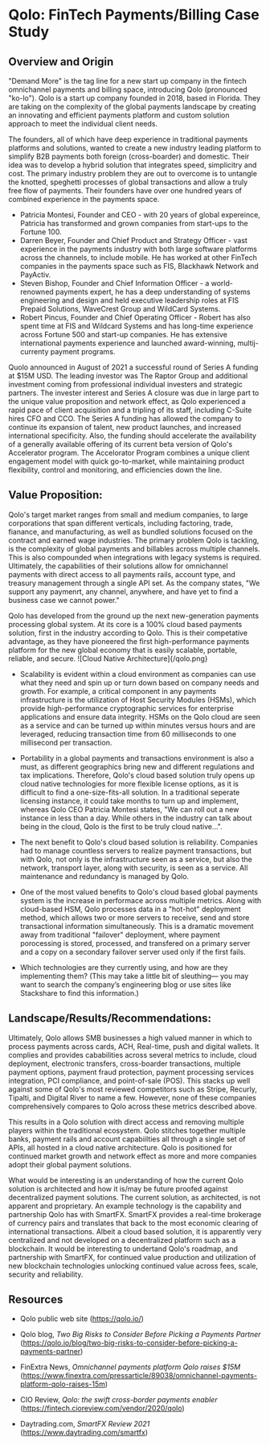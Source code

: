 
# Qolo: FinTech Payments/Billing Case Study

## Overview and Origin

"Demand More" is the tag line for a new start up company in the fintech omnichannel payments and billing space, introducing Qolo (pronounced "ko-lo"). Qolo is a start up company founded in 2018, based in Florida. They are taking on the complexity of the global payments landscape by creating an innovating and efficient payments platform and custom solution approach to meet the individual client needs. 

The founders, all of which have deep experience in traditional payments platforms and solutions, wanted to create a new industry leading platform to simplify B2B payments both foreign (cross-boarder) and domestic. Their idea was to develop a hybrid solution that integrates speed, simplicitry and cost. The primary industry problem they are out to overcome is to untangle the knotted, speghetti processes of global transactions and allow a truly free flow of payments. Their founders have over one hundred years of combined experience in the payments space.
* Patricia Montesi, Founder and CEO - with 20 years of global expereince, Patricia has transformed and grown companies from start-ups to the Fortune 100. 
* Darren Beyer, Founder and Chief Product and Strategy Officer - vast experience in the payments industry with both large software platforms across the channels, to include mobile. He has worked at other FinTech companies in the payments space such as FIS, Blackhawk Network and PayActiv.
* Steven Bishop, Founder and Chief Information Officer - a world-renowned payments expert, he has a deep understanding of systems engineering and design and held executive leadership roles at FIS Prepaid Solutions, WaveCrest Group and WildCard Systems.
* Robert Pincus, Founder and Chief Operating Officer - Robert has also spent time at FIS and Wildcard Systems and has long-time experience across Fortune 500 and start-up companies. He has extensive international payments experience and launched award-winning, multij-currenty payment programs.

Quolo announced in August of 2021 a successful round of Series A funding at $15M USD. The leading investor was The Raptor Group and additional investment coming from professional individual investers and strategic partners. The invester interest and Series A closure was due in large part to the unique value proposition and network effect, as Qolo experienced a rapid pace of client acquisition and a tripling of its staff, including C-Suite hires CFO and CCO. The Series A funding has allowed the company to continue its expansion of talent, new product launches, and increased international specificity. Also, the funding should accelerate the availability of a generally available offering of its current beta version of Qolo's Accelerator program. The Accelorator Program combines a unique client engagement model with quick go-to-market, while maintaining product flexibility, control and monitoring, and efficiencies down the line.

## Value Proposition:

Qolo's target market ranges from small and medium companies, to large corporations that span different verticals, including factoring, trade, fianance, and manufacturing, as well as bundled solutions focused on the contract and earned wage industries. The primary problem Qolo is tackling, is the complexity of global  payments and billables across multiple channels. This is also compounded when integrations with legacy systems is required. Ultimately, the capabilities of their solutions allow for omnichannel payments with direct access to all payments rails, account type, and treasury management through a single API set. As the company states, "We support any paymenrt, any channel, anywhere, and have yet to find a business case we cannot power."

Qolo has developed from the ground up the next new-generation payments processing global system. At its core is a 100% cloud based payments solution, first in the industry according to Qolo.  This is their competative advantage, as they have pioneered the first high-performance payments platform for the new global economy that is easily scalable, portable, reliable, and secure. 
![Cloud Native Architecture]{/qolo.png}
* Scalability is evident within a cloud environment as companies can use what they need and spin up or turn down based on company needs and growth. For example, a critical component in any payments infrastructure is the utilization of Host Security Modules (HSMs), which provide high-performance cryptographic services for enterprise applications and ensure data integrity. HSMs on the Qolo cloud are seen as a service and can be turned up within minutes versus hours and are leveraged, reducing transaction time from 60 milliseconds to one millisecond per transaction.
* Portability in a global payments and transactions environment is also a must, as different geographics bring new and different regulations and tax implications. Therefore, Qolo's cloud based solution truly opens up cloud native technologies for more flexible license options, as it is difficult to find a one-size-fits-all solution. In a traditional seperate licensing instance, it could take months to turn up and implement, whereas Qolo CEO Patricia Montesi states, "We can roll out a new instance in less than a day. While others in the industry can talk about being in the cloud, Qolo is the first to be truly cloud native...".
* The next benefit to Qolo's cloud based solution is reliability. Companies had to manage countless servers to realize payment transactions, but with Qolo, not only is the infrastructure seen as a service, but also the network, transport layer, along with security, is seen as a service. All maintenance and redundancy is managed by Qolo.
* One of the most valued benefits to Qolo's cloud based global payments system is the increase in performace across multiple metrics. Along with cloud-based HSM, Qolo processes data in a "hot-hot" deployment method, which allows two or more servers to receive, send and store transactional information simultaneously. This is a dramatic movement away from traditional "failover" deployment, where payment porocessing is stored, processed, and transfered on a primary server and a copy on a secondary failover server used only if the first fails.

* Which technologies are they currently using, and how are they implementing them? (This may take a little bit of sleuthing–– you may want to search the company’s engineering blog or use sites like Stackshare to find this information.)

## Landscape/Results/Recommendations:

Ultimately, Qolo allows SMB businesses a high valued manner in which to process payments across cards, ACH, Real-time, push and digital wallets. It complies and provides cababilities across several metrics to include, cloud deployment, electronic transfers, cross-boarder transactions, multiple payment options, payment fraud protection, payment processing services integration, PCI compliance, and point-of-sale (POS). This stacks up well against some of Qolo's most reviewed competitors such as Stripe, Recurly, Tipalti, and Digital River to name a few. However, none of these companies comprehensively compares to Qolo across these metrics described above.

This results in a Qolo solution with direct access and removing multiple players within the traditional ecosystem. Qolo stitches together multiple banks, payment rails and account capabiilties all through a single set of APIs, all hosted in a cloud native architecture. Qolo is positioned for continued market growth and network effect as more and more companies adopt their global payment solutions.

What would be interesting is an understanding of how the current Qolo solution is architected and how it is/may be future proofed against decentralized payment solutions. The current solution, as architected, is not apparent and proprietary. An example technology is the capability and partnership Qolo has with SmartFX. SmartFX provides a real-time brokerage of currency pairs and translates that back to the most economic clearing of international transactions. Albeit a cloud based solution, it is apparently very centralized and not developed on a decentralized platform such as a blockchain. It would be interesting to undertand Qolo's roadmap, and partnership with SmartFX, for continued value production and utilization of new blockchain technologies unlocking continued value across fees, scale, security and reliability.

## Resources

* Qolo public web site (https://qolo.io/)

* Qolo blog, *Two Big Risks to Consider Before Picking a Payments Partner* (https://qolo.io/blog/two-big-risks-to-consider-before-picking-a-payments-partner)

* FinExtra News, *Omnichannel payments platform Qolo raises $15M* (https://www.finextra.com/pressarticle/89038/omnichannel-payments-platform-qolo-raises-15m)

* CIO Review, *Qolo: the swift cross-border payments enabler* (https://fintech.cioreview.com/vendor/2020/qolo)

* Daytrading.com, *SmartFX Review 2021* (https://www.daytrading.com/smartfx)
